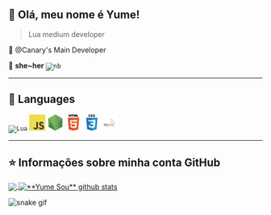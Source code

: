## 💜 Olá, meu nome é <strong>Yume!</strong>

> Lua medium developer

🔭 @Canary's Main Developer

💬 <strong>she~her </strong><code><img height="32" src="https://i.ibb.co/GHw97kZ/622062544810672158.png" alt="nb"></code>

----

## 🚀 Languages

<code><img height="32" src="https://upload.wikimedia.org/wikipedia/commons/c/cf/Lua-Logo.svg" alt="Lua"/></code>
<code><img height="32" src="https://raw.githubusercontent.com/github/explore/80688e429a7d4ef2fca1e82350fe8e3517d3494d/topics/javascript/javascript.png" alt="Javascript"/></code>
<code><img height="32" src="https://raw.githubusercontent.com/github/explore/80688e429a7d4ef2fca1e82350fe8e3517d3494d/topics/nodejs/nodejs.png" alt="Nodejs"/></code>
<code><img height="32" src="https://raw.githubusercontent.com/github/explore/80688e429a7d4ef2fca1e82350fe8e3517d3494d/topics/html/html.png" alt="HTML5"/></code>
<code><img height="32" src="https://raw.githubusercontent.com/github/explore/80688e429a7d4ef2fca1e82350fe8e3517d3494d/topics/css/css.png" alt="CSS"/></code>
<code><img height="32" src="https://raw.githubusercontent.com/github/explore/80688e429a7d4ef2fca1e82350fe8e3517d3494d/topics/mysql/mysql.png" alt="MySQL"/></code>

---

## ⭐ Informações sobre minha conta GitHub
<a href="https://github.com/yumesou">
  <img align="center" src="https://github-readme-stats.vercel.app/api/top-langs/?username=yumesou&theme=jolly&hide_langs_below=1" />
</a>

<a href="https://github.com/yumesou">
 <img align="center" src="https://github-readme-stats.vercel.app/api?username=yumesou&show_icons=true&theme=jolly&line_height=27" alt="**Yume Sou** github stats"/>
</a>

![snake gif](https://github.com/SEU_USUARIO/SEU_REPOSITORIO/blob/output/github-contribution-grid-snake.svg)
